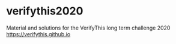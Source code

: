 # verifythis2020
Material and solutions for the VerifyThis long term challenge 2020 https://verifythis.github.io
